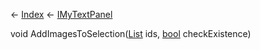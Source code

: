 ← [Index](Api-Index) ← [IMyTextPanel](Sandbox.ModAPI.Ingame.IMyTextPanel)

void AddImagesToSelection([List<T>](System.Collections.Generic.List`1) ids, [bool](System.Boolean) checkExistence)

